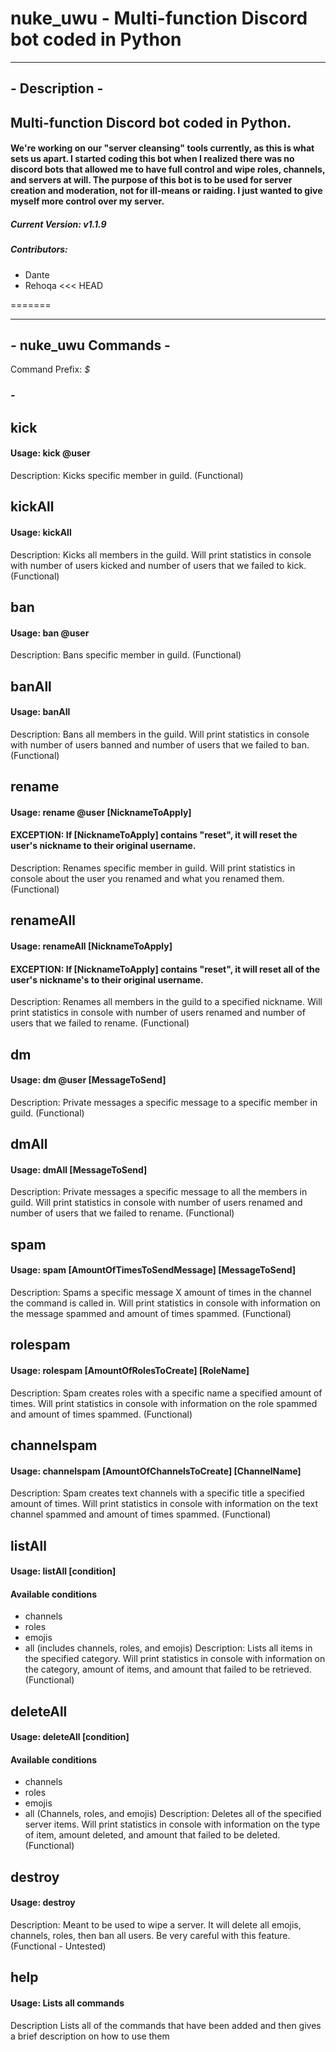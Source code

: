 # nuke_uwu - Multi-function Discord bot coded in Python
----------------------
## - Description -
## Multi-function Discord bot coded in Python. 
#### We're working on our "server cleansing" tools currently, as this is what sets us apart. I started coding this bot when I realized there was no discord bots that allowed me to have full control and wipe roles, channels, and servers at will. The purpose of this bot is to be used for server creation and moderation, not for ill-means or raiding. I just wanted to give myself more control over my server.
##### Current Version: v1.1.9
##### Contributors: 
 - Dante
 - Rehoqa <<< HEAD

=======

----------------------

## - nuke_uwu Commands -
Command Prefix: *$*

### - 

## kick
#### Usage: kick @user
Description: Kicks specific member in guild. (Functional) 

## kickAll
#### Usage: kickAll
Description: Kicks all members in the guild. Will print statistics in console with number of users kicked and number of users that we failed to kick. (Functional) 

## ban
#### Usage: ban @user
Description: Bans specific member in guild. (Functional) 

## banAll
#### Usage: banAll
Description: Bans all members in the guild. Will print statistics in console with number of users banned and number of users that we failed to ban. (Functional) 

## rename
#### Usage: rename @user [NicknameToApply]
#### EXCEPTION: If [NicknameToApply] contains "reset", it will reset the user's nickname to their original username.
Description: Renames specific member in guild. Will print statistics in console about the user you renamed and what you renamed them. (Functional) 

## renameAll
#### Usage: renameAll [NicknameToApply]
#### EXCEPTION: If [NicknameToApply] contains "reset", it will reset all of the user's nickname's to their original username.
Description: Renames all members in the guild to a specified nickname. Will print statistics in console with number of users renamed and number of users that we failed to rename. (Functional) 

## dm
#### Usage: dm @user [MessageToSend]
Description: Private messages a specific message to a specific member in guild. (Functional) 

## dmAll
#### Usage: dmAll [MessageToSend]
Description: Private messages a specific message to all the members in guild. Will print statistics in console with number of users renamed and number of users that we failed to rename. (Functional) 

## spam
#### Usage: spam [AmountOfTimesToSendMessage] [MessageToSend]
Description: Spams a specific message X amount of times in the channel the command is called in. Will print statistics in console with information on the message spammed and amount of times spammed. (Functional) 

## rolespam
#### Usage: rolespam [AmountOfRolesToCreate] [RoleName]
Description: Spam creates roles with a specific name a specified amount of times. Will print statistics in console with information on the role spammed and amount of times spammed. (Functional) 

## channelspam
#### Usage: channelspam [AmountOfChannelsToCreate] [ChannelName]
Description: Spam creates text channels with a specific title a specified amount of times. Will print statistics in console with information on the text channel spammed and amount of times spammed. (Functional) 

## listAll
#### Usage: listAll [condition]
#### Available conditions
 - channels
 - roles
 - emojis
 - all (includes channels, roles, and emojis)
Description: Lists all items in the specified category. Will print statistics in console with information on the category, amount of items, and amount that failed to be retrieved. (Functional) 

## deleteAll
#### Usage: deleteAll [condition]
#### Available conditions
 - channels
 - roles
 - emojis
 - all (Channels, roles, and emojis)
Description: Deletes all of the specified server items. Will print statistics in console with information on the type of item, amount deleted, and amount that failed to be deleted. (Functional) 

## destroy
#### Usage: destroy
Description: Meant to be used to wipe a server. It will delete all emojis, channels, roles, then ban all users. Be very careful with this feature. (Functional - Untested) 

## help
#### Usage: Lists all commands
Description Lists all of the commands that have been added and then gives a brief description on how to use them